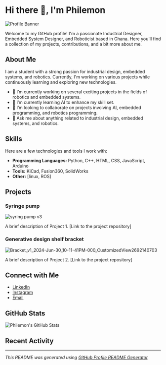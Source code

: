 # Hi there 👋, I'm Philemon

![Profile Banner](path/to/your/banner/image.png)

Welcome to my GitHub profile! I'm a passionate Industrial Designer, Embedded System Designer, and Roboticist based in Ghana. Here you'll find a collection of my projects, contributions, and a bit more about me.

## About Me

I am a student with a strong passion for industrial design, embedded systems, and robotics. Currently, I'm working on various projects while continuously learning and exploring new technologies.

- 🔭 I’m currently working on several exciting projects in the fields of robotics and embedded systems.
- 🌱 I’m currently learning AI to enhance my skill set.
- 👯 I’m looking to collaborate on projects involving AI, embedded programming, and robotics programming.
- 💬 Ask me about anything related to industrial design, embedded systems, and robotics.

## Skills

Here are a few technologies and tools I work with:

- **Programming Languages:** Python, C++, HTML, CSS, JavaScript, Arduino
- **Tools:** KiCad, Fusion360, SolidWorks
- **Other:** [linux, ROS]

## Projects

### Syringe pump


![syring pump v3](https://github.com/Phil-obed/Phil-obed/assets/50866640/313af2cf-dcfd-47bc-b46d-5691abdf8aba)

A brief description of Project 1. [Link to the project repository]

### Generative design shelf bracket

![Bracket_v1_2024-Jun-30_10-11-41PM-000_CustomizedView2692140703](https://github.com/Phil-obed/Phil-obed/assets/50866640/121be6ef-3c0f-4436-8ebc-e74c8f261dbc)


A brief description of Project 2. [Link to the project repository]

## Connect with Me

- [LinkedIn](https://www.linkedin.com/in/philemon-obed-obeng-a4497524b?utm_source=share&utm_campaign=share_via&utm_content=profile&utm_medium=ios_app)
- [Instagram](https://www.instagram.com/_.scott_scott.__/#)
- [Email](mailto:philemonobjnr@gmail.com)

## GitHub Stats

![Philemon's GitHub Stats](https://github-readme-stats.vercel.app/api?username=yourusername&show_icons=true&hide_border=true)

## Recent Activity

<!--START_SECTION:activity-->
<!--END_SECTION:activity-->

---

*This README was generated using [GitHub Profile README Generator](https://github.com/rahuldkjain/github-profile-readme-generator).*

